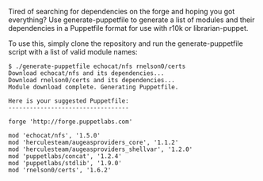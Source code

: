 Tired of searching for dependencies on the forge and hoping you got everything? Use generate-puppetfile to generate a list of modules and their dependencies in a Puppetfile format for use with r10k or librarian-puppet.

To use this, simply clone the repository and run the generate-puppetfile script with a list of valid module names:

```
$ ./generate-puppetfile echocat/nfs rnelson0/certs
Download echocat/nfs and its dependencies...
Download rnelson0/certs and its dependencies...
Module download complete. Generating Puppetfile.

Here is your suggested Puppetfile:
----------------------------------

forge 'http://forge.puppetlabs.com'

mod 'echocat/nfs', '1.5.0'
mod 'herculesteam/augeasproviders_core', '1.1.2'
mod 'herculesteam/augeasproviders_shellvar', '1.2.0'
mod 'puppetlabs/concat', '1.2.4'
mod 'puppetlabs/stdlib', '1.9.0'
mod 'rnelson0/certs', '1.6.2'
```
